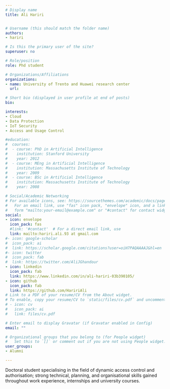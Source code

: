 ```yaml
---
# Display name
title: Ali Hariri


# Username (this should match the folder name)
authors:
- hariri

# Is this the primary user of the site?
superuser: no

# Role/position
role: Phd student

# Organizations/Affiliations
organizations:
- name: University of Trento and Huawei research center
  url:

# Short bio (displayed in user profile at end of posts)
bio:

interests:
- Cloud
- Data Protection
- IoT Security
- Access and Usage Control

#education:
#  courses:
#  - course: PhD in Artificial Intelligence
#    institution: Stanford University
#    year: 2012
#  - course: MEng in Artificial Intelligence
#    institution: Massachusetts Institute of Technology
#    year: 2009
#  - course: BSc in Artificial Intelligence
#    institution: Massachusetts Institute of Technology
#    year: 2008

# Social/Academic Networking
# For available icons, see: https://sourcethemes.com/academic/docs/page-builder/#icons
#   For an email link, use "fas" icon pack, "envelope" icon, and a link in the
#   form "mailto:your-email@example.com" or "#contact" for contact widget.
social:
- icon: envelope
  icon_pack: fas
  #link: '#contact'  # For a direct email link, use
  link: mailto:hariri.ali.93 at gmail.com
#- icon: google-scholar
#  icon_pack: ai
#  link: https://scholar.google.com/citations?user=oiH7PAQAAAAJ&hl=en
#- icon: twitter
#  icon_pack: fab
#  link: https://twitter.com/AliJGhandour
- icon: linkedin
  icon_pack: fab
  link: https://www.linkedin.com/in/ali-hariri-03b390105/
- icon: github
  icon_pack: fab
  link: https://github.com/HaririAli
# Link to a PDF of your resume/CV from the About widget.
# To enable, copy your resume/CV to `static/files/cv.pdf` and uncomment the lines below.
# - icon: cv
#   icon_pack: ai
#   link: files/cv.pdf

# Enter email to display Gravatar (if Gravatar enabled in Config)
email: ""

# Organizational groups that you belong to (for People widget)
#   Set this to `[]` or comment out if you are not using People widget.
user_groups:
- Alumni

---
```

Doctoral student specialising in the field of dynamic access control and authorisation; strong technical, planning,
and organisational skills gained throughout work experience, internships and university courses. 